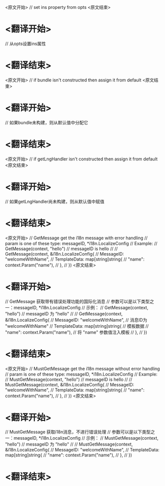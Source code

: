 
<原文开始>
// set ins property from opts
<原文结束>

# <翻译开始>
// 从opts设置ins属性
# <翻译结束>


<原文开始>
// 	if bundle isn't constructed then assign it from default
<原文结束>

# <翻译开始>
// 如果bundle未构建，则从默认值中分配它
# <翻译结束>


<原文开始>
// if getLngHandler isn't constructed then assign it from default
<原文结束>

# <翻译开始>
// 如果getLngHandler尚未构建，则从默认值中赋值
# <翻译结束>


<原文开始>
// GetMessage get the i18n message with error handling
// param is one of these type: messageID, *i18n.LocalizeConfig
// Example:
// GetMessage(context, "hello") // messageID is hello
//
//	GetMessage(context, &i18n.LocalizeConfig{
//	  MessageID: "welcomeWithName",
//	  TemplateData: map[string]string{
//	    "name": context.Param("name"),
//	  },
//	})
<原文结束>

# <翻译开始>
// GetMessage 获取带有错误处理功能的国际化消息
// 参数可以是以下类型之一：messageID, *i18n.LocalizeConfig
// 示例：
// GetMessage(context, "hello") // messageID 为 "hello"
//
// GetMessage(context, &i18n.LocalizeConfig{
//   MessageID: "welcomeWithName", // 消息ID为 "welcomeWithName"
//   TemplateData: map[string]string{ // 模板数据
//     "name": context.Param("name"), // 将 "name" 参数值注入模板
//   },
// })
# <翻译结束>


<原文开始>
// MustGetMessage get the i18n message without error handling
// param is one of these type: messageID, *i18n.LocalizeConfig
// Example:
// MustGetMessage(context, "hello") // messageID is hello
//
//	MustGetMessage(context, &i18n.LocalizeConfig{
//	  MessageID: "welcomeWithName",
//	  TemplateData: map[string]string{
//	    "name": context.Param("name"),
//	  },
//	})
<原文结束>

# <翻译开始>
// MustGetMessage 获取i18n消息，不进行错误处理
// 参数可以是以下类型之一：messageID, *i18n.LocalizeConfig
// 示例：
// MustGetMessage(context, "hello") // messageID 为 "hello"
//
// MustGetMessage(context, &i18n.LocalizeConfig{
//   MessageID: "welcomeWithName",
//   TemplateData: map[string]string{
//     "name": context.Param("name"),
//   },
// })
# <翻译结束>

